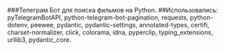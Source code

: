 ###Телеграм Бот для поиска фильмов на Python.
##Использовались: pyTelegramBotAPI, python-telegram-bot-pagination, requests, python-dotenv, peewee, pydantic, pydantic-settings, annotated-types, certifi, charset-normalizer, click, colorama, idna, pyperclip, typing_extensions, urllib3, pydantic_core.

